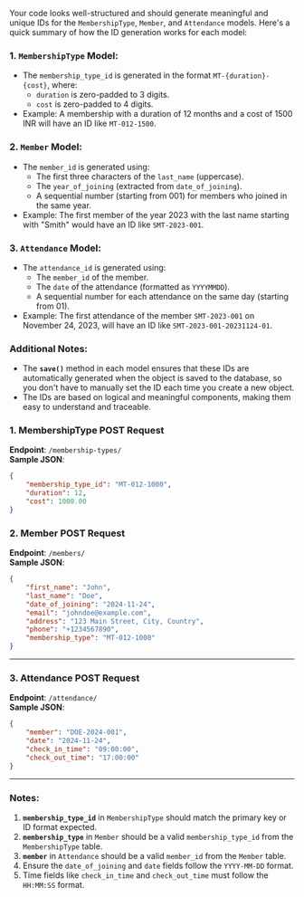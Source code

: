Your code looks well-structured and should generate meaningful and unique IDs for the `MembershipType`, `Member`, and `Attendance` models. Here's a quick summary of how the ID generation works for each model:

### 1. **`MembershipType` Model**:
   - The `membership_type_id` is generated in the format `MT-{duration}-{cost}`, where:
     - `duration` is zero-padded to 3 digits.
     - `cost` is zero-padded to 4 digits.
   - Example: A membership with a duration of 12 months and a cost of 1500 INR will have an ID like `MT-012-1500`.

### 2. **`Member` Model**:
   - The `member_id` is generated using:
     - The first three characters of the `last_name` (uppercase).
     - The `year_of_joining` (extracted from `date_of_joining`).
     - A sequential number (starting from 001) for members who joined in the same year.
   - Example: The first member of the year 2023 with the last name starting with "Smith" would have an ID like `SMT-2023-001`.

### 3. **`Attendance` Model**:
   - The `attendance_id` is generated using:
     - The `member_id` of the member.
     - The `date` of the attendance (formatted as `YYYYMMDD`).
     - A sequential number for each attendance on the same day (starting from 01).
   - Example: The first attendance of the member `SMT-2023-001` on November 24, 2023, will have an ID like `SMT-2023-001-20231124-01`.

### Additional Notes:
- The **`save()`** method in each model ensures that these IDs are automatically generated when the object is saved to the database, so you don't have to manually set the ID each time you create a new object.
- The IDs are based on logical and meaningful components, making them easy to understand and traceable.





### 1. **MembershipType POST Request**
**Endpoint**: `/membership-types/`  
**Sample JSON**:
```json
{
    "membership_type_id": "MT-012-1000",
    "duration": 12,
    "cost": 1000.00
}
```



### 2. **Member POST Request**
**Endpoint**: `/members/`  
**Sample JSON**:
```json
{
    "first_name": "John",
    "last_name": "Doe",
    "date_of_joining": "2024-11-24",
    "email": "johndoe@example.com",
    "address": "123 Main Street, City, Country",
    "phone": "+1234567890",
    "membership_type": "MT-012-1000"
}
```

---

### 3. **Attendance POST Request**
**Endpoint**: `/attendance/`  
**Sample JSON**:
```json
{
    "member": "DOE-2024-001",
    "date": "2024-11-24",
    "check_in_time": "09:00:00",
    "check_out_time": "17:00:00"
}
```

---

### Notes:
1. **`membership_type_id`** in `MembershipType` should match the primary key or ID format expected.
2. **`membership_type`** in `Member` should be a valid `membership_type_id` from the `MembershipType` table.
3. **`member`** in `Attendance` should be a valid `member_id` from the `Member` table.
4. Ensure the `date_of_joining` and `date` fields follow the `YYYY-MM-DD` format.
5. Time fields like `check_in_time` and `check_out_time` must follow the `HH:MM:SS` format.
